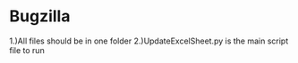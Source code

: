 # Bugzilla
<h> 1.)All files should be in one folder </h>
<h> 2.)UpdateExcelSheet.py is the main script file to run </h>
